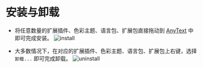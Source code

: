# 安装与卸载
- 将任意数量的扩展插件、色彩主题、语言包、扩展包直接拖动到 [AnyText](https:/anytext.cn) 中即可完成安装。
![install](/install.png)

- 大多数情况下，在对应的扩展插件、色彩主题、语言包、扩展包上右键，选择 `卸载...` 即可完成卸载。
![uninstall](/uninstall.png)